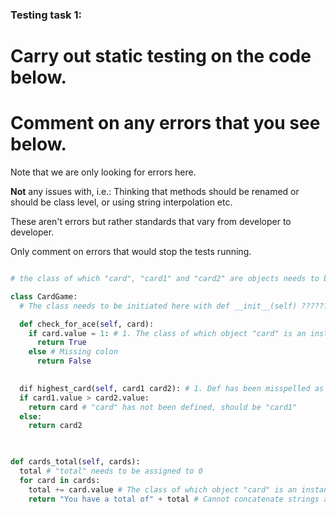 ### Testing task 1:

# Carry out static testing on the code below.
# Comment on any errors that you see below.

Note that we are only looking for errors here.

**Not** any issues with, i.e.: 
Thinking that methods should be renamed or should be class level, or using string interpolation etc. 

These aren't errors but rather standards that vary from developer to developer. 

Only comment on errors that would stop the tests running.

```python

# the class of which "card", "card1" and "card2" are objects needs to be imported

class CardGame:
  # The class needs to be initiated here with def __init__(self) ???????

  def check_for_ace(self, card):
    if card.value = 1: # 1. The class of which object "card" is an instance needs to be imported, 2. "==" needed to check equality in conditional statement
      return True
    else # Missing colon
      return False
   

  dif highest_card(self, card1 card2): # 1. Def has been misspelled as "dif", 2. class of which card1 and card2 are objects needs to be imported, 3. missing comma between "card1" and "card2"
  if card1.value > card2.value:
    return card # "card" has not been defined, should be "card1"
  else:
    return card2
  


def cards_total(self, cards):
  total # "total" needs to be assigned to 0
  for card in cards:
    total += card.value # The class of which object "card" is an instance needs to be imported
    return "You have a total of" + total # Cannot concatenate strings and integers - string formatting needed or "total" needs to be converted to a string plus a space added after "of"
  
```
